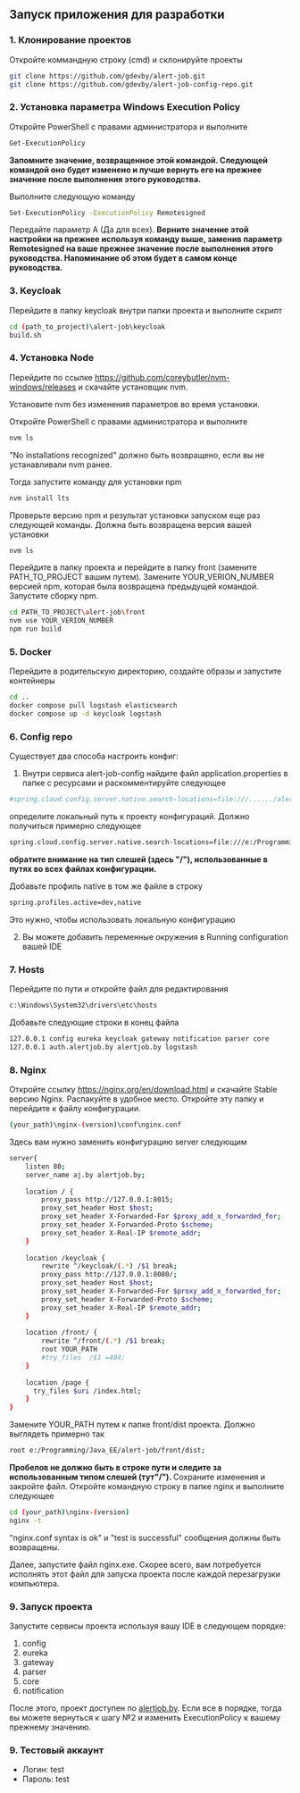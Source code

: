 ## Запуск приложения для разработки

### 1. Клонирование проектов

Откройте коммандную строку (cmd) и склонируйте проекты

```bash
git clone https://github.com/gdevby/alert-job.git
git clone https://github.com/gdevby/alert-job-config-repo.git
```

### 2. Установка параметра Windows Execution Policy

Откройте PowerShell с правами администратора и выполните
```bash
Get-ExecutionPolicy
```
<b> Запомните значение, возвращенное этой командой. Следующей командой оно будет изменено и лучше вернуть его на прежнее значение после выполнения этого руководства. </b>

Выполните следующую команду
```bash
Set-ExecutionPolicy -ExecutionPolicy Remotesigned
```
Передайте параметр А (Да для всех). <b> Верните значение этой настройки на прежнее используя команду выше, заменив параметр Remotesigned на ваше прежнее значение после выполнения этого руководства. Напоминание об этом будет в самом конце руководства.</b>

### 3. Keycloak

Перейдите в папку keycloak внутри папки проекта и выполните скрипт
```bash
cd (path_to_project)\alert-job\keycloak
build.sh
```
### 4. Установка Node
Перейдите по ссылке https://github.com/coreybutler/nvm-windows/releases и скачайте установщик nvm.

Установите nvm без изменения параметров во время установки.

Откройте PowerShell с правами администратора и выполните
```bash
nvm ls
```
"No installations recognized" должно быть возвращено, если вы не устанавливали nvm ранее.

Тогда запустите команду для установки npm
```bash
nvm install lts
```
Проверьте версию npm и результат установки запуском еще раз следующей команды. Должна быть возвращена версия вашей установки
 ```bash
nvm ls
```
Перейдите в папку проекта и перейдите в папку front (замените PATH_TO_PROJECT вашим путем). Замените YOUR_VERION_NUMBER версией npm, которая была возвращена предыдущей командой. Запустите сборку npm.
```bash
cd PATH_TO_PROJECT\alert-job\front
nvm use YOUR_VERION_NUMBER
npm run build
```

### 5. Docker 
Перейдите в родительскую директорию, создайте образы и запустите контейнеры
```bash
cd ..
docker compose pull logstash elasticsearch
docker compose up -d keycloak logstash
```

### 6. Config repo

Существует два способа настроить конфиг:

1. Внутри сервиса alert-job-config найдите файл application.properties в папке с ресурсами и раскомментируйте следующее
```bash
#spring.cloud.config.server.native.search-locations=file:///....../alert-job-config-repo 
```
определите локальный путь к проекту конфигураций. Должно получиться примерно следующее
```bash
spring.cloud.config.server.native.search-locations=file:///e:/Programming/Java_EE/alert-job-config-repo/
```
<b> обратите внимание на тип слешей (здесь "/"), использованные в путях во всех файлах конфигурации. </b>

Добавьте профиль native в том же файле в строку
```bash
spring.profiles.active=dev,native
```
Это нужно, чтобы использовать локальную конфигурацию

2. Вы можете добавить переменные окружения в Running configuration вашей IDE 

### 7. Hosts

Перейдите по пути и откройте файл для редактирования
```bash
c:\Windows\System32\drivers\etc\hosts
```

Добавьте следующие строки в конец файла
```bash
127.0.0.1 config eureka keycloak gateway notification parser core 
127.0.0.1 auth.alertjob.by alertjob.by logstash
```

### 8. Nginx

Откройте ссылку https://nginx.org/en/download.html и скачайте Stable версию Nginx. Распакуйте в удобное место. Откройте эту папку и перейдите к файлу конфигурации.
```bash
(your_path)\nginx-(version)\conf\nginx.conf
```
Здесь вам нужно заменить конфигурацию server следующим
```bash
server{
    listen 80;
    server_name aj.by alertjob.by;
    
    location / {
        proxy_pass http://127.0.0.1:8015;
        proxy_set_header Host $host;
        proxy_set_header X-Forwarded-For $proxy_add_x_forwarded_for;
        proxy_set_header X-Forwarded-Proto $scheme;
        proxy_set_header X-Real-IP $remote_addr;
    }
    
    location /keycloak {
        rewrite ^/keycloak/(.*) /$1 break;
        proxy_pass http://127.0.0.1:8080/;
        proxy_set_header Host $host;
        proxy_set_header X-Forwarded-For $proxy_add_x_forwarded_for;
        proxy_set_header X-Forwarded-Proto $scheme;
        proxy_set_header X-Real-IP $remote_addr;
    }
    
    location /front/ {
        rewrite ^/front/(.*) /$1 break;
        root YOUR_PATH
        #try_files  /$1 =404;
    }
    
    location /page {
      try_files $uri /index.html;
    }
}
```
Замените YOUR_PATH путем к папке front/dist проекта. Должно выглядеть примерно так
```bash 
root e:/Programming/Java_EE/alert-job/front/dist; 
```
<b> Пробелов не должно быть в строке пути и следите за использованным типом слешей (тут"/"). </b> Сохраните изменения и закройте файл. Откройте командную строку в папке nginx и выполните следующее
```bash 
cd (your_path)\nginx-(version)
nginx -t
```
"nginx.conf syntax is ok" и "test is successful" сообщения должны быть возвращены. 

Далее, запустите файл nginx.exe. Скорее всего, вам потребуется исполнять этот файл для запуска проекта после каждой перезагрузки компьютера.

### 9. Запуск проекта
Запустите сервисы проекта используя вашу IDE в следующем порядке:
1. config 
2. eureka 
3. gateway 
4. parser 
5. core 
6. notification 

После этого, проект доступен по [alertjob.by](http://alertjob.by/). Если все в порядке, тогда вы можете вернуться к шагу №2 и изменить ExecutionPolicy к вашему прежнему значению.

### 9. Тестовый аккаунт
* Логин: test
* Пароль: test